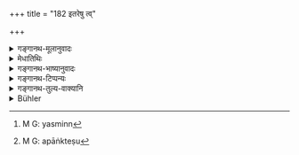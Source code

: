 +++
title = "182 इतरेषु त्व्"

+++

<details><summary>गङ्गानथ-मूलानुवादः</summary>

The wise ones declare that food given to the other unfit persons unworthy of company, described above, becomes fat, blood, flesh, marrow and bone.—(182)
</details>

<details><summary>मेधातिथिः</summary>

ये ऽस्मिन्न्[^३०९] अपङ्क्त्यदानफलप्रदर्शनप्रकरणे पठिताः अन्धादयस्, तेभ्यो ऽन्ये स्तेनादयः प्रतिकाण्डोद्दिष्टास्, तेषु **यथोद्दिष्टेषु** भोजितेषु दातुर् इमान्य् उपतिष्ठन्ते, **मेदोऽसृङ्मांसा**दीनि । तादृशजातौ जायते यत्रैतदाहारो भवति, कृमिक्रव्याद्गृध्रादिजाताव् इति । **मनीषिणो** वेदविदो **वदन्ति** । 


[^३०९]:
     M G: yasminn

- सर्वस्यायम् अर्थः । अपङ्क्तेषु[^३१०] भोजितेषु श्राद्धाधिकारो न कृतो भवत्य् अकरणे च विध्यतिक्रमदोषो ऽवश्यंभावी, नित्यत्वाद् अस्य विधेः ॥ ३.१७२ ॥


[^३१०]:
     M G: apāṅkteṣu
</details>

<details><summary>गङ्गानथ-भाष्यानुवादः</summary>

A few unfit persons,—such as the *blind*, and the rest—have been specifically mentioned in the foregoing verses, describing the evil results of giving food to those unworthy of company; apart from these, there are others, the ‘*thief*,’ and the rest, mentioned in the several contexts; when these are fed, the following things accrue to the giver:
*viz*., fat, blood, flesh, &c. That is, he becomes born as creatures who
feed on these things; *i.e*., such creatures us insects and such carnivorous animals as vultures, and the like.

“*The wise*”—those learned in the Veda say this.

The upshot of the whole is as follows:—If one feeds such persons as are unworthy of company, the duty of performing the *Śrāddha* is not accomplished; and its nonperformance leads inevitably to the sin of disobeying an injunction;—specially, as the injunction of *Śrāddha* is absolutely obligatory.—(182)
</details>

<details><summary>गङ्गानथ-टिप्पन्यः</summary>

*Cf*. 4.220-221.

This verse is quoted in *Aparārka* (p. 454).
</details>

<details><summary>गङ्गानथ-तुल्य-वाक्यानि</summary>

*Mahābhārata* (13. 90, 239).—‘Those *unfit for the line* should be
avoided: those *fit for the line* alone should be invited; if one feeds the sinful man, he goes to hell.’
</details>

<details><summary>Bühler</summary>

182	But the wise declare that the food which (is offered) to other unholy, inadmissible men, enumerated above, (is turned into) adipose secretions, blood, flesh, marrow, and bone.
</details>
